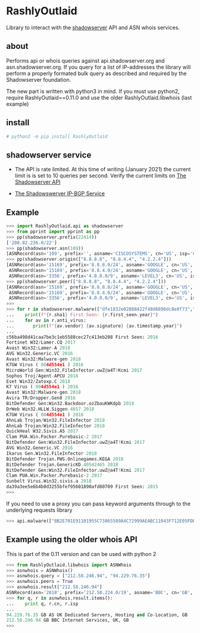 RashlyOutlaid
=============

Library to interact with the [shadowserver](https://www.shadowserver.org) API and ASN whois services.

about
-----

 Performs api or whois queries against api.shadowserver.org and
asn.shadowserver.org.  If you query for a list of IP-addresses the library will
perform a properly formated bulk query as described and required by the
Shadowserver foundation.

The new part is written with python3 in mind. If you must use python2, require RashlyOutlaid==0.11.0 and use the older RashlyOutlaid.libwhois (last example)

install
-------

```bash
# python3 -m pip install RashlyOutlaid
```

shadowserver service
--------------------

- The API is rate limited. At this time of writing (January 2021) the current
limit is is set to 10 queries per second. Verify the current limits on
[The Shadowserver API](https://www.shadowserver.org/what-we-do/network-reporting/api-asn-and-network-queries/)

- [The Shadowswerver IP-BGP Service](http://wiki.shadowserver.org/wiki/pmwiki.php/Services/IP-BGP)

Example
-------

```python
>>> import RashlyOutlaid.api as shadowserver
>>> from pprint import pprint as pp
>>> pp(shadowserver.prefix(22414))
['208.82.236.0/22']
>>> pp(shadowserver.asn(109))
[ASNRecord(asn='109', prefix='', asname='CISCOSYSTEMS', cn='US', isp='CISCOSYSTEMS', peers=[])]
>>> pp(shadowserver.origin(["8.8.8.8", "8.8.4.4", "4.2.2.4"]))
[ASNRecord(asn='15169', prefix='8.8.8.0/24', asname='GOOGLE', cn='US', isp='GOOGLE', peers=[]),
 ASNRecord(asn='15169', prefix='8.8.4.0/24', asname='GOOGLE', cn='US', isp='GOOGLE', peers=[]),
 ASNRecord(asn='3356', prefix='4.0.0.0/9', asname='LEVEL3', cn='US', isp='LEVEL3', peers=[])]
>>> pp(shadowserver.peer(["8.8.8.8", "8.8.4.4", "4.2.2.4"]))
[ASNRecord(asn='15169', prefix='8.8.8.0/24', asname='GOOGLE', cn='US', isp='GOOGLE', peers=['1101', '6696', '47605', '51088']),
 ASNRecord(asn='15169', prefix='8.8.4.0/24', asname='GOOGLE', cn='US', isp='GOOGLE', peers=['1101', '6696', '47605', '51088']),
 ASNRecord(asn='3356', prefix='4.0.0.0/9', asname='LEVEL3', cn='US', isp='LEVEL3', peers=['2914', '6453', '6461', '47605'])]
>>>
>>> for r in shadowserver.malware(["dfe1832e02888422f48d6896dc8e8f73","d41d8cd98f00b204e9800998ecf8427e"]):
...    print(f"{r.sha1} First Seen: {r.first_seen.year}")
...    for av in r.anti_virus:
...       print(f"{av.vendor} {av.signature} {av.timestamp.year}")
...
c56ba498d41caa7be3c1eb5588cec27c413eb208 First Seen: 2016
Fortinet W32/Lamer.CQ 2017
Avast Win32:Lamer-A 2018
AVG Win32.Generic.VC 2016
Avast Win32:Malware-gen 2018
K7GW Virus ( 004d554e1 ) 2016
MicroWorld Gen:Win32.FileInfector.uwZ@a4T!Kcmi 2017
Sophos Troj/Agent-APCU 2018
Eset Win32/Zatoxp.C 2018
K7 Virus ( 004d554e1 ) 2016
Avast Win32:Malware-gen 2018
Avira TR/Dropper.Gen8 2016
BitDefender Gen:Win32.Backdoor.ozZbauKWKdpb 2018
DrWeb Win32.HLLW.Siggen.4657 2018
K7GW Virus ( 004d554e1 ) 2016
AhnLab Trojan/Win32.FileInfector 2018
AhnLab Trojan/Win32.FileInfector 2018
QuickHeal W32.Sivis.A5 2017
Clam PUA.Win.Packer.Purebasic-2 2017
BitDefender Gen:Win32.FileInfector.uwZ@a4T!Kcmi 2017
AVG Win32.Generic.VC 2016
Ikarus Gen.Win32.FileInfector 2018
BitDefender Trojan.PWS.Onlinegames.KEGA 2018
BitDefender Trojan.GenericKD.40542465 2018
BitDefender Gen:Win32.FileInfector.uwZ@a4T!Kcmi 2017
Clam PUA.Win.Packer.Purebasic-2 2017
Sunbelt Virus.Win32.sivis.a 2018
da39a3ee5e6b4b0d3255bfef95601890afd80709 First Seen: 2015
>>>

```

If you need to use a proxy you can pass keyword arguments through to the underlying requests library
```python
>>> api.malware(["8B2E701E91101955C73865589A4C72999AEABC11043F712E05FDB1C17C4AB19A"], proxies={"http": "http://localhost:8080", "https": "http://localhost:8080"})
```

Example using the older whois API
---------------------------------

This is part of the 0.11 version and can be used with python 2

```python
>>> from RashlyOutlaid.libwhois import ASNWhois
>>> asnwhois = ASNWhois()
>>> asnwhois.query = ["212.58.246.94", "94.229.76.35"]
>>> asnwhois.peers = True
>>> asnwhois.result["212.58.246.94"]
ASNRecord(asn='2818', prefix='212.58.224.0/19', asname='BBC', cn='GB', isp='BBC Internet Services, UK, GB', peers=['286', '3356'])
>>> for q, r in asnwhois.result.items():
...    print q, r.cn, r.isp
...
94.229.76.35 GB AS UK Dedicated Servers, Hosting and Co-Location, GB
212.58.246.94 GB BBC Internet Services, UK, GB
>>>
```
